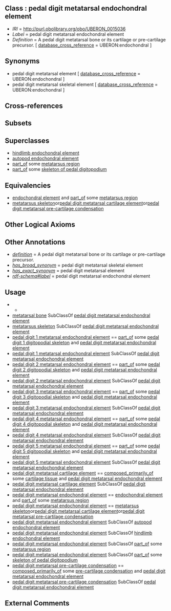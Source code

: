 
## Class : pedal digit metatarsal endochondral element

 * *IRI* = http://purl.obolibrary.org/obo/UBERON_0015036
 * *Label* = pedal digit metatarsal endochondral element
 * *Definition* = A pedal digit metatarsal bone or its cartilage or pre-cartilage precursor. [ [database_cross_reference](../../ef/oboInOwl#hasDbXref.md) = UBERON:endochondral ]

## Synonyms

 * pedal digit metatarsal element [ [database_cross_reference](../../ef/oboInOwl#hasDbXref.md) = UBERON:endochondral ]
 * pedal digit metatarsal skeletal element [ [database_cross_reference](../../ef/oboInOwl#hasDbXref.md) = UBERON:endochondral ]

## Cross-references


## Subsets


## Superclasses

 * [hindlimb endochondral element](../../UBERON/22/UBERON_0015022.md)
 * [autopod endochondral element](../../UBERON/63/UBERON_0015063.md)
 * [part_of](../../BFO/50/BFO_0000050.md) some [metatarsus region](../../UBERON/83/UBERON_0000983.md)
 * [part_of](../../BFO/50/BFO_0000050.md) some [skeleton of pedal digitopodium](../../UBERON/52/UBERON_0012152.md)

## Equivalencies

 * [endochondral element](../../UBERON/63/UBERON_0010363.md) and [part_of](../../BFO/50/BFO_0000050.md) some [metatarsus region](../../UBERON/83/UBERON_0000983.md)
 * [metatarsus skeleton](../../UBERON/45/UBERON_0010545.md)or[pedal digit metatarsal cartilage element](../../UBERON/97/UBERON_0010697.md)or[pedal digit metatarsal pre-cartilage condensation](../../UBERON/87/UBERON_0010687.md)

## Other Logical Axioms


## Other Annotations

 * *[definition](../../IAO/15/IAO_0000115.md)* = A pedal digit metatarsal bone or its cartilage or pre-cartilage precursor.
 * *[has_broad_synonym](../../ym/oboInOwl#hasBroadSynonym.md)* = pedal digit metatarsal skeletal element
 * *[has_exact_synonym](../../ym/oboInOwl#hasExactSynonym.md)* = pedal digit metatarsal element
 * *[rdf-schema#label](../../el/rdf-schema#label.md)* = pedal digit metatarsal endochondral element

## Usage

 * -
 * [metatarsal bone](../../UBERON/48/UBERON_0001448.md) SubClassOf [pedal digit metatarsal endochondral element](../../UBERON/36/UBERON_0015036.md)
 * [metatarsus skeleton](../../UBERON/45/UBERON_0010545.md) SubClassOf [pedal digit metatarsal endochondral element](../../UBERON/36/UBERON_0015036.md)
 * [pedal digit 1 metatarsal endochondral element](../../UBERON/37/UBERON_0015037.md) == [part_of](../../BFO/50/BFO_0000050.md) some [pedal digit 1 digitopodial skeleton](../../UBERON/31/UBERON_5103631.md) and [pedal digit metatarsal endochondral element](../../UBERON/36/UBERON_0015036.md)
 * [pedal digit 1 metatarsal endochondral element](../../UBERON/37/UBERON_0015037.md) SubClassOf [pedal digit metatarsal endochondral element](../../UBERON/36/UBERON_0015036.md)
 * [pedal digit 2 metatarsal endochondral element](../../UBERON/38/UBERON_0015038.md) == [part_of](../../BFO/50/BFO_0000050.md) some [pedal digit 2 digitopodial skeleton](../../UBERON/32/UBERON_5103632.md) and [pedal digit metatarsal endochondral element](../../UBERON/36/UBERON_0015036.md)
 * [pedal digit 2 metatarsal endochondral element](../../UBERON/38/UBERON_0015038.md) SubClassOf [pedal digit metatarsal endochondral element](../../UBERON/36/UBERON_0015036.md)
 * [pedal digit 3 metatarsal endochondral element](../../UBERON/39/UBERON_0015039.md) == [part_of](../../BFO/50/BFO_0000050.md) some [pedal digit 3 digitopodial skeleton](../../UBERON/33/UBERON_5103633.md) and [pedal digit metatarsal endochondral element](../../UBERON/36/UBERON_0015036.md)
 * [pedal digit 3 metatarsal endochondral element](../../UBERON/39/UBERON_0015039.md) SubClassOf [pedal digit metatarsal endochondral element](../../UBERON/36/UBERON_0015036.md)
 * [pedal digit 4 metatarsal endochondral element](../../UBERON/40/UBERON_0015040.md) == [part_of](../../BFO/50/BFO_0000050.md) some [pedal digit 4 digitopodial skeleton](../../UBERON/34/UBERON_5103634.md) and [pedal digit metatarsal endochondral element](../../UBERON/36/UBERON_0015036.md)
 * [pedal digit 4 metatarsal endochondral element](../../UBERON/40/UBERON_0015040.md) SubClassOf [pedal digit metatarsal endochondral element](../../UBERON/36/UBERON_0015036.md)
 * [pedal digit 5 metatarsal endochondral element](../../UBERON/41/UBERON_0015041.md) == [part_of](../../BFO/50/BFO_0000050.md) some [pedal digit 5 digitopodial skeleton](../../UBERON/35/UBERON_5103635.md) and [pedal digit metatarsal endochondral element](../../UBERON/36/UBERON_0015036.md)
 * [pedal digit 5 metatarsal endochondral element](../../UBERON/41/UBERON_0015041.md) SubClassOf [pedal digit metatarsal endochondral element](../../UBERON/36/UBERON_0015036.md)
 * [pedal digit metatarsal cartilage element](../../UBERON/97/UBERON_0010697.md) == [composed_primarily_of](../../RO/73/RO_0002473.md) some [cartilage tissue](../../UBERON/18/UBERON_0002418.md) and [pedal digit metatarsal endochondral element](../../UBERON/36/UBERON_0015036.md)
 * [pedal digit metatarsal cartilage element](../../UBERON/97/UBERON_0010697.md) SubClassOf [pedal digit metatarsal endochondral element](../../UBERON/36/UBERON_0015036.md)
 * [pedal digit metatarsal endochondral element](../../UBERON/36/UBERON_0015036.md) == [endochondral element](../../UBERON/63/UBERON_0010363.md) and [part_of](../../BFO/50/BFO_0000050.md) some [metatarsus region](../../UBERON/83/UBERON_0000983.md)
 * [pedal digit metatarsal endochondral element](../../UBERON/36/UBERON_0015036.md) == [metatarsus skeleton](../../UBERON/45/UBERON_0010545.md)or[pedal digit metatarsal cartilage element](../../UBERON/97/UBERON_0010697.md)or[pedal digit metatarsal pre-cartilage condensation](../../UBERON/87/UBERON_0010687.md)
 * [pedal digit metatarsal endochondral element](../../UBERON/36/UBERON_0015036.md) SubClassOf [autopod endochondral element](../../UBERON/63/UBERON_0015063.md)
 * [pedal digit metatarsal endochondral element](../../UBERON/36/UBERON_0015036.md) SubClassOf [hindlimb endochondral element](../../UBERON/22/UBERON_0015022.md)
 * [pedal digit metatarsal endochondral element](../../UBERON/36/UBERON_0015036.md) SubClassOf [part_of](../../BFO/50/BFO_0000050.md) some [metatarsus region](../../UBERON/83/UBERON_0000983.md)
 * [pedal digit metatarsal endochondral element](../../UBERON/36/UBERON_0015036.md) SubClassOf [part_of](../../BFO/50/BFO_0000050.md) some [skeleton of pedal digitopodium](../../UBERON/52/UBERON_0012152.md)
 * [pedal digit metatarsal pre-cartilage condensation](../../UBERON/87/UBERON_0010687.md) == [composed_primarily_of](../../RO/73/RO_0002473.md) some [pre-cartilage condensation](../../UBERON/66/UBERON_0005866.md) and [pedal digit metatarsal endochondral element](../../UBERON/36/UBERON_0015036.md)
 * [pedal digit metatarsal pre-cartilage condensation](../../UBERON/87/UBERON_0010687.md) SubClassOf [pedal digit metatarsal endochondral element](../../UBERON/36/UBERON_0015036.md)

## External Comments

